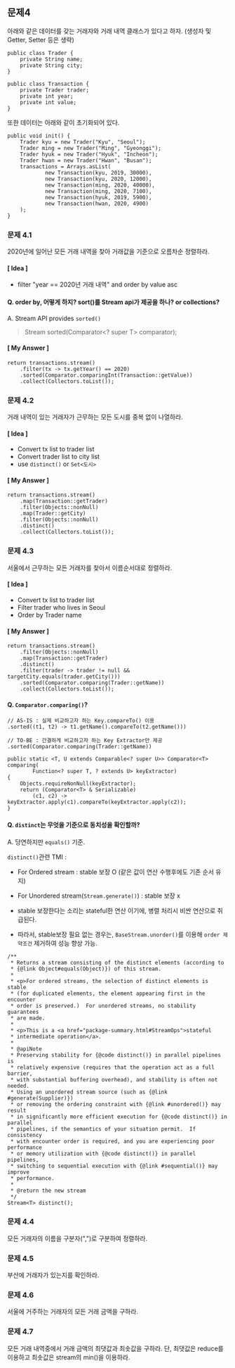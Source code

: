 ## 문제4
아래와 같은 데이터를 갖는 거래자와 거래 내역 클래스가 있다고 하자.
(생성자 및 Getter, Setter 등은 생략)

```
public class Trader {
    private String name;
    private String city;
}

public class Transaction {
    private Trader trader;
    private int year;
    private int value;
}
```


또한 데이터는 아래와 같이 초기화되어 있다.

```
public void init() {
    Trader kyu = new Trader("Kyu", "Seoul");
    Trader ming = new Trader("Ming", "Gyeonggi");
    Trader hyuk = new Trader("Hyuk", "Incheon");
    Trader hwan = new Trader("Hwan", "Busan");
    transactions = Arrays.asList(
            new Transaction(kyu, 2019, 30000),
            new Transaction(kyu, 2020, 12000),
            new Transaction(ming, 2020, 40000),
            new Transaction(ming, 2020, 7100),
            new Transaction(hyuk, 2019, 5900),
            new Transaction(hwan, 2020, 4900)
    );
}
```


### 문제 4.1

2020년에 일어난 모든 거래 내역을 찾아 거래값을 기준으로 오름차순 정렬하라.

#### [ Idea ]
- filter "year == 2020년 거래 내역" and order by value asc

#### Q. order by, 어떻게 하지? sort()를 Stream api가 제공을 하나? or collections?
A. Stream API provides `sorted()`
> Stream<T> sorted(Comparator<? super T> comparator);

#### [ My Answer ]

```
return transactions.stream()
    .filter(tx -> tx.getYear() == 2020)
    .sorted(Comparator.comparingInt(Transaction::getValue))
    .collect(Collectors.toList());
```


### 문제 4.2
거래 내역이 있는 거래자가 근무하는 모든 도시를 중복 없이 나열하라.

#### [ Idea ]
- Convert tx list to trader list
- Convert trader list to city list
- use `distinct()` or `Set<도시>`

#### [ My Answer ]

```
return transactions.stream()
    .map(Transaction::getTrader)
    .filter(Objects::nonNull)
    .map(Trader::getCity)
    .filter(Objects::nonNull)
    .distinct()
    .collect(Collectors.toList());
```

### 문제 4.3
서울에서 근무하는 모든 거래자를 찾아서 이름순서대로 정렬하라.

#### [ Idea ]

- Convert tx list to trader list
- Filter trader who lives in Seoul
- Order by Trader name

#### [ My Answer ]
```
return transactions.stream()
    .filter(Objects::nonNull)
    .map(Transaction::getTrader)
    .distinct()
    .filter(trader -> trader != null && targetCity.equals(trader.getCity()))
    .sorted(Comparator.comparing(Trader::getName))
    .collect(Collectors.toList());
```

#### Q. `Comparator.comparing()`?

```
// AS-IS : 실제 비교하고자 하는 Key.compareTo() 이용
.sorted((t1, t2) -> t1.getName().compareTo(t2.getName()))

// TO-BE : 간결하게 비교하고자 하는 Key Extractor만 제공
.sorted(Comparator.comparing(Trader::getName))
```

```
public static <T, U extends Comparable<? super U>> Comparator<T> comparing(
        Function<? super T, ? extends U> keyExtractor)
{
    Objects.requireNonNull(keyExtractor);
    return (Comparator<T> & Serializable)
        (c1, c2) -> keyExtractor.apply(c1).compareTo(keyExtractor.apply(c2));
}
```

#### Q. `distinct`는 무엇을 기준으로 동치성을 확인할까?

A. 당연하지만 `equals()` 기준.

`distinct()`관련 TMI : 
- For Ordered stream   : stable 보장 O (같은 값이 연산 수행후에도 기존 순서 유지)
- For Unordered stream(`Stream.generate()`) : stable 보장 x

- stable 보장한다는 소리는 stateful한 연산 이기에, 병렬 처리시 비싼 연산으로 취급된다.
- 따라서, stable보장 필요 없는 경우는, `BaseStream.unorder()`를 이용해 `order 제약조건` 제거하여 성능 향상 가능.
```
/**
 * Returns a stream consisting of the distinct elements (according to
 * {@link Object#equals(Object)}) of this stream.
 *
 * <p>For ordered streams, the selection of distinct elements is stable
 * (for duplicated elements, the element appearing first in the encounter
 * order is preserved.)  For unordered streams, no stability guarantees
 * are made.
 *
 * <p>This is a <a href="package-summary.html#StreamOps">stateful
 * intermediate operation</a>.
 *
 * @apiNote
 * Preserving stability for {@code distinct()} in parallel pipelines is
 * relatively expensive (requires that the operation act as a full barrier,
 * with substantial buffering overhead), and stability is often not needed.
 * Using an unordered stream source (such as {@link #generate(Supplier)})
 * or removing the ordering constraint with {@link #unordered()} may result
 * in significantly more efficient execution for {@code distinct()} in parallel
 * pipelines, if the semantics of your situation permit.  If consistency
 * with encounter order is required, and you are experiencing poor performance
 * or memory utilization with {@code distinct()} in parallel pipelines,
 * switching to sequential execution with {@link #sequential()} may improve
 * performance.
 *
 * @return the new stream
 */
Stream<T> distinct();
```

### 문제 4.4
모든 거래자의 이름을 구분자(",")로 구분하여 정렬하라.



### 문제 4.5
부산에 거래자가 있는지를 확인하라.



### 문제 4.6
서울에 거주하는 거래자의 모든 거래 금액을 구하라.



### 문제 4.7
모든 거래 내역중에서 거래 금액의 최댓값과 최솟값을 구하라.
단, 최댓값은 reduce를 이용하고 최솟값은 stream의 min()을 이용하라.


<br>